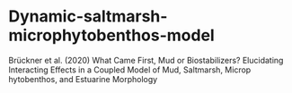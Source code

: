 # Dynamic-saltmarsh-microphytobenthos-model
Brückner et al. (2020) What Came First, Mud or Biostabilizers? Elucidating Interacting Effects in a Coupled Model of Mud, Saltmarsh, Microp hytobenthos, and Estuarine Morphology
